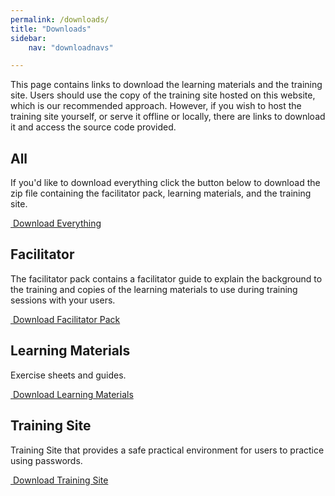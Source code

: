 ```yaml
---
permalink: /downloads/
title: "Downloads"
sidebar:
    nav: "downloadnavs"

---
```


This page contains links to download the learning materials and the training site. Users should use the copy of the training site hosted on this website, which is our recommended approach. However, if you wish to host the training site yourself, or serve it offline or locally, there are links to download it and access the source code provided. 

## All
If you'd like to download everything click the button below to download the zip file containing the facilitator pack, learning materials, and the training site.

<a href="#" class="btn btn--primary"><i class="fas fa-download"></i>&nbsp;Download Everything</a>

## Facilitator
The facilitator pack contains a facilitator guide to explain the background to the training and copies of the learning materials to use during training sessions with your users. 

<a href="#" class="btn btn--primary"><i class="fas fa-download"></i>&nbsp;Download Facilitator Pack</a>


## Learning Materials
Exercise sheets and guides.

<a href="#" class="btn btn--primary"><i class="fas fa-download"></i>&nbsp;Download Learning Materials</a>

## Training Site
Training Site that provides a safe practical environment for users to practice using passwords.

<a href="#" class="btn btn--primary"><i class="fas fa-download"></i>&nbsp;Download Training Site</a>


